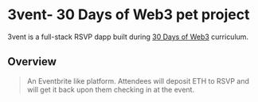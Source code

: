 # 3vent- 30 Days of Web3 pet project

3vent is a full-stack RSVP dapp built during [30 Days of Web3](https://www.30daysofweb3.xyz/) curriculum.

## Overview
> An Eventbrite like platform. Attendees will deposit ETH to RSVP and will get it back upon them checking in at the event.